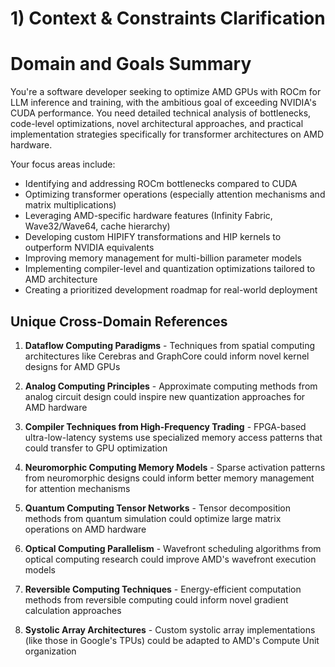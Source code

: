 # 1) Context & Constraints Clarification

# Domain and Goals Summary

You're a software developer seeking to optimize AMD GPUs with ROCm for LLM inference and training, with the ambitious goal of exceeding NVIDIA's CUDA performance. You need detailed technical analysis of bottlenecks, code-level optimizations, novel architectural approaches, and practical implementation strategies specifically for transformer architectures on AMD hardware.

Your focus areas include:
- Identifying and addressing ROCm bottlenecks compared to CUDA
- Optimizing transformer operations (especially attention mechanisms and matrix multiplications)
- Leveraging AMD-specific hardware features (Infinity Fabric, Wave32/Wave64, cache hierarchy)
- Developing custom HIPIFY transformations and HIP kernels to outperform NVIDIA equivalents
- Improving memory management for multi-billion parameter models
- Implementing compiler-level and quantization optimizations tailored to AMD architecture
- Creating a prioritized development roadmap for real-world deployment

## Unique Cross-Domain References

1. **Dataflow Computing Paradigms** - Techniques from spatial computing architectures like Cerebras and GraphCore could inform novel kernel designs for AMD GPUs

2. **Analog Computing Principles** - Approximate computing methods from analog circuit design could inspire new quantization approaches for AMD hardware

3. **Compiler Techniques from High-Frequency Trading** - FPGA-based ultra-low-latency systems use specialized memory access patterns that could transfer to GPU optimization

4. **Neuromorphic Computing Memory Models** - Sparse activation patterns from neuromorphic designs could inform better memory management for attention mechanisms

5. **Quantum Computing Tensor Networks** - Tensor decomposition methods from quantum simulation could optimize large matrix operations on AMD hardware

6. **Optical Computing Parallelism** - Wavefront scheduling algorithms from optical computing research could improve AMD's wavefront execution models

7. **Reversible Computing Techniques** - Energy-efficient computation methods from reversible computing could inform novel gradient calculation approaches

8. **Systolic Array Architectures** - Custom systolic array implementations (like those in Google's TPUs) could be adapted to AMD's Compute Unit organization